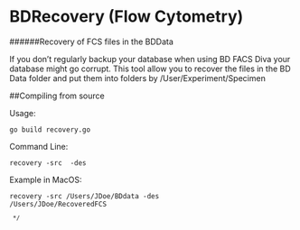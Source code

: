 # BDRecovery (Flow Cytometry)
######Recovery of FCS files in the BDData

If you don’t regularly backup your database
when using BD FACS Diva your database might go 
corrupt.  This tool allow you  to recover the files
in the BD Data folder and put them into folders by
/User/Experiment/Specimen 


##Compiling from source

Usage:  <pre><code>go build recovery.go</code></pre>
Command Line:   <pre><code>recovery -src <BDData Dir> -des <Backup Dir> </code></pre>
Example in MacOS:  <pre><code>recovery -src /Users/JDoe/BDdata -des /Users/JDoe/RecoveredFCS<pre><code>
*/